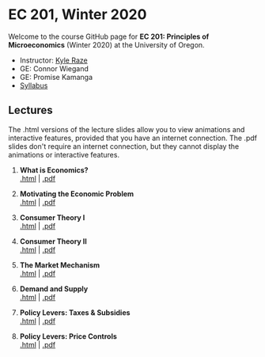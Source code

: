 # EC 201, Winter 2020

Welcome to the course GitHub page for **EC 201: Principles of Microeconomics** (Winter 2020) at the University of Oregon.

- Instructor: [Kyle Raze](https://kyleraze.com)
- GE: Connor Wiegand 
- GE: Promise Kamanga
- [Syllabus](https://raw.githack.com/kyleraze/EC201_Microeconomics/master/Syllabus/syllabus.pdf)

## Lectures

The .html versions of the lecture slides allow you to view animations and interactive features, provided that you have an internet connection. The .pdf slides don't require an internet connection, but they cannot display the animations or interactive features.

1. **What is Economics?** <br> [.html](https://raw.githack.com/kyleraze/EC201_Microeconomics/master/Lectures/01-Introduction/01-Introduction.html) | [.pdf](https://raw.githack.com/kyleraze/EC201_Microeconomics/master/Lectures/01-Introduction/01-Introduction.pdf)

2. **Motivating the Economic Problem** <br> [.html](https://raw.githack.com/kyleraze/EC201_Microeconomics/master/Lectures/02-Economic_Problem_Motivation/02-Economic_Problem_Motivation.html) | [.pdf](https://raw.githack.com/kyleraze/EC201_Microeconomics/master/Lectures/02-Economic_Problem_Motivation/02-Economic_Problem_Motivation.pdf)

3. **Consumer Theory I** <br> [.html](https://raw.githack.com/kyleraze/EC201_Microeconomics/master/Lectures/03-Consumer_Theory/03-Consumer_Theory.html) | [.pdf](https://raw.githack.com/kyleraze/EC201_Microeconomics/master/Lectures/03-Consumer_Theory/03-Consumer_Theory.pdf)

4. **Consumer Theory II** <br> [.html](https://raw.githack.com/kyleraze/EC201_Microeconomics/master/Lectures/04-Consumer_Theory/04-Consumer_Theory.html) | [.pdf](https://raw.githack.com/kyleraze/EC201_Microeconomics/master/Lectures/04-Consumer_Theory/04-Consumer_Theory.pdf)

5. **The Market Mechanism** <br> [.html](https://raw.githack.com/kyleraze/EC201_Microeconomics/master/Lectures/05-Market_Mechanism/05-Market_Mechanism.html) | [.pdf](https://raw.githack.com/kyleraze/EC201_Microeconomics/master/Lectures/05-Market_Mechanism/05-Market_Mechanism.pdf)

6. **Demand and Supply** <br> [.html](https://raw.githack.com/kyleraze/EC201_Microeconomics/master/Lectures/06-Demand_Supply/06-Demand_Supply.html) | [.pdf](https://raw.githack.com/kyleraze/EC201_Microeconomics/master/Lectures/06-Demand_Supply/06-Demand_Supply.pdf)

7. **Policy Levers: Taxes & Subsidies** <br> [.html](https://raw.githack.com/kyleraze/EC201_Microeconomics/master/Lectures/07-Policy_Taxes_Subsidies/07-Policy_Taxes_Subsidies.html) | [.pdf](https://raw.githack.com/kyleraze/EC201_Microeconomics/master/Lectures/07-Policy_Taxes_Subsidies/07-Policy_Taxes_Subsidies.pdf)

8. **Policy Levers: Price Controls** <br> [.html](https://raw.githack.com/kyleraze/EC201_Microeconomics/master/Lectures/08-Policy_Price_Controls/08-Policy_Price_Controls.html) | [.pdf](https://raw.githack.com/kyleraze/EC201_Microeconomics/master/Lectures/08-Policy_Price_Controls/08-Policy_Price_Controls.pdf)